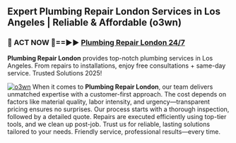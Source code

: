 ## Expert Plumbing Repair London Services in Los Angeles | Reliable & Affordable (o3wn)  

<h3>🚿 ACT NOW 🌟==►► <a href="https://tinyurl.com/2ne6vx2x" rel="nofollow">Plumbing Repair London 24/7</a></h3>

**Plumbing Repair London** provides top-notch plumbing services in Los Angeles. From repairs to installations, enjoy free consultations + same-day service. Trusted Solutions 2025!

[![o3wn](https://i.imgur.com/4PFF4AK.jpeg)](https://tinyurl.com/2ne6vx2x)
When it comes to **Plumbing Repair London**, our team delivers unmatched expertise with a customer-first approach. The cost depends on factors like material quality, labor intensity, and urgency—transparent pricing ensures no surprises. Our process starts with a thorough inspection, followed by a detailed quote. Repairs are executed efficiently using top-tier tools, and we clean up post-job. Trust us for reliable, lasting solutions tailored to your needs. Friendly service, professional results—every time.